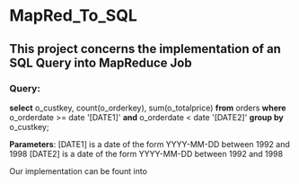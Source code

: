 # MapRed_To_SQL
## This project concerns the implementation of an SQL Query into MapReduce Job

### Query:

**select** 
  o_custkey, count(o_orderkey), sum(o_totalprice)
**from**
  orders
**where**
    o_orderdate >= date '[DATE1]'
  **and** 
    o_orderdate < date '[DATE2]'
**group by**
  o_custkey;
  
  
**Parameters**:
[DATE1] is a date of the form YYYY-MM-DD between 1992 and 1998
[DATE2] is a date of the form YYYY-MM-DD between 1992 and 1998


Our implementation can be fount into 
